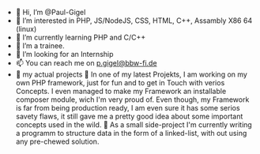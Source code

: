 - 👋 Hi, I’m @Paul-Gigel
- 👀 I’m interested in PHP, JS/NodeJS, CSS, HTML, C++, Assambly X86 64 (linux)
- 🌱 I’m currently learning PHP and C/C++
- 🌱 I’m a trainee.
- 💞️ I’m looking for an Internship
- 📫 You can reach me on p.gigel@bbw-fi.de
- 🌱 my actual projects 
        🌱 In one of my latest Projekts, I am working on my own PHP framework, just for fun and to get in Touch with verios                     Concepts.
                I even managed to make my Framework an installable composer module, wich I'm very proud of. 
                Even though, my Framework is far from being production ready, I am even sure it has some serios savety flaws, 
                it still gave me a pretty good idea about some important concepts used in the wild.
        🌱 As a small side-project I'm currently writing a programm to structure data in the form of a linked-list, 
                with out using any pre-chewed solution.
                
